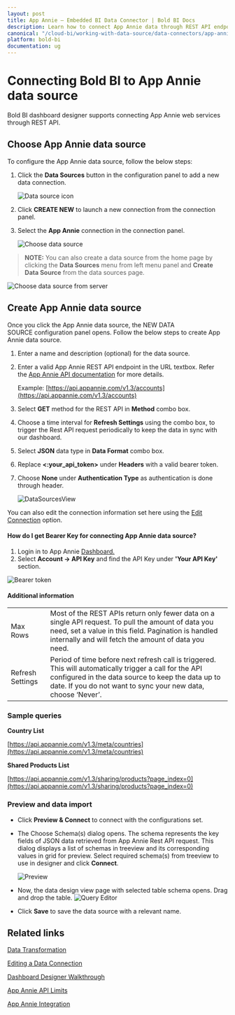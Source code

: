 ```yaml
---
layout: post
title: App Annie – Embedded BI Data Connector | Bold BI Docs
description: Learn how to connect App Annie data through REST API endpoint with Bold BI Embedded and create data source for dashboard configuration.
canonical: "/cloud-bi/working-with-data-source/data-connectors/app-annie/"
platform: bold-bi
documentation: ug
---
```


# Connecting Bold BI to App Annie data source

Bold BI dashboard designer supports connecting App Annie web services through REST API.

## Choose App Annie data source

To configure the App Annie data source, follow the below steps:

1. Click the **Data Sources** button in the configuration panel to add a new data connection.
   
   ![Data source icon](/static/assets/embedded/working-with-datasource/data-connectors/images/common/DataSourcesIcon.png)
   
2. Click **CREATE NEW** to launch a new connection from the connection panel.
3. Select the **App Annie** connection in the connection panel.

    ![Choose data source](/static/assets/embedded/working-with-datasource/data-connectors/images/app-annie/ChooseDS.png)

> **NOTE:**  You can also create a data source from the home page by clicking the **Data Sources** menu from left menu panel and **Create Data Source** from the data sources page.

   ![Choose data source from server](/static/assets/embedded/working-with-datasource/data-connectors/images/app-annie/ChooseDS_server.png)

## Create App Annie data source
Once you click the App Annie data source, the NEW DATA SOURCE configuration panel opens. Follow the below steps to create App Annie data source.
1. Enter a name and description (optional) for the data source.
2. Enter a valid App Annie REST API endpoint in the URL textbox. Refer the [App Annie API documentation](https://support.appannie.com/hc/en-us) for more details.

    Example: [https://api.appannie.com/v1.3/accounts](https://api.appannie.com/v1.3/accounts)

3. Select **GET** method for the REST API in **Method** combo box.
4. Choose a time interval for **Refresh Settings** using the combo box, to trigger the Rest API request periodically to keep the data in sync with our dashboard.  
5. Select **JSON** data type in **Data Format** combo box.
6. Replace **&lt;:your_api_token&gt;** under **Headers** with a valid bearer token.
7. Choose **None** under **Authentication Type** as authentication is done through header.

    ![DataSourcesView](/static/assets/embedded/working-with-datasource/data-connectors/images/app-annie/DataSourcesView.png)

You can also edit the connection information set here using the [Edit Connection](/embedded-bi/working-with-data-source/editing-a-data-connection/) option.

#### How do I get Bearer Key for connecting App Annie data source?

1. Login in to App Annie [Dashboard.](https://www.appannie.com/account/login/?_ref=header)
2. Select **Account -> API Key** and find the API Key under **'Your API Key'** section.

![Bearer token](/static/assets/embedded/working-with-datasource/data-connectors/images/app-annie/BearerToken.png)

#### Additional information
<table width="600">
<tr>
<td>
Max Rows
</td>
<td>
Most of the REST APIs return only fewer data on a single API request. To pull the amount of data you need, set a value in this field.  
Pagination is handled internally and will fetch the amount of data you need.
</td>
</tr>
<tr>
<td>
Refresh Settings
</td>
<td>
Period of time before next refresh call is triggered. This will automatically trigger a call for the API configured in the data source to keep the data up to date. If you do not want to sync your new data, choose ‘Never’.
</td>
</tr>
</table>

### Sample queries

**Country List**

[https://api.appannie.com/v1.3/meta/countries](https://api.appannie.com/v1.3/meta/countries)

**Shared Products List**

[https://api.appannie.com/v1.3/sharing/products?page_index=0](https://api.appannie.com/v1.3/sharing/products?page_index=0)

### Preview and data import
* Click **Preview & Connect** to connect with the configurations set.
* The Choose Schema(s) dialog opens. The schema represents the key fields of JSON data retrieved from App Annie Rest API request. This dialog displays a list of schemas in treeview and its corresponding values in grid for preview. Select required schema(s) from treeview to use in designer and click **Connect**.

   ![Preview](/static/assets/embedded/working-with-datasource/data-connectors/images/common/Preview.png)

* Now, the data design view page with selected table schema opens. Drag and drop the table.
   ![Query Editor](/static/assets/embedded/working-with-datasource/data-connectors/images/common/QueryEditor.png)

* Click **Save** to save the data source with a relevant name.

## Related links
[Data Transformation](/embedded-bi/working-with-data-source/transforming-data/joining-table/)

[Editing a Data Connection](/embedded-bi/working-with-data-source/editing-a-data-connection/)   

[Dashboard Designer Walkthrough](/embedded-bi/getting-started/quick-start/)

[App Annie API Limits](https://www.appannie.com/en/legal/terms/#analytics)

[App Annie Integration](https://www.boldbi.com/integrations/app-annie?utm_source=syncfusion&utm_medium=documentation&utm_campaign=boldbiappannieintegration)